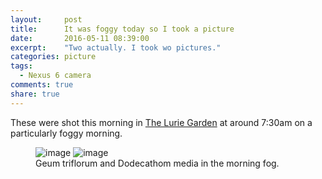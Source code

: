```yaml
---
layout:     post
title:      It was foggy today so I took a picture
date:       2016-05-11 08:39:00
excerpt:    "Two actually. I took wo pictures."
categories: picture
tags:
  - Nexus 6 camera
comments: true
share: true
---
```


These were shot this morning in <a href="http://www.luriegarden.org/">The Lurie Garden</a> at around 7:30am on a particularly foggy morning.

<figure class="half">
	<img src=({{ site.url }}/images/IMG_20160511_074009.jpg) alt="image">
	<img src=({{ site.url }}/images/IMG_20160511_074112.jpg) alt="image">
	<figcaption>Geum triflorum and Dodecathom media in the morning fog.</figcaption>
</figure>
